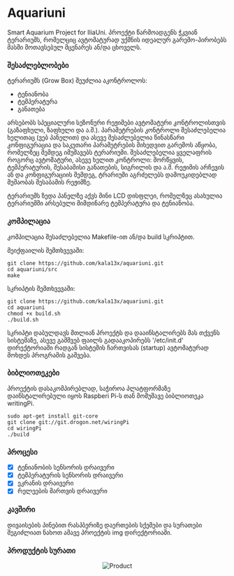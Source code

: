 # Aquariuni
Smart Aquarium Project for IliaUni.
პროექტი წარმოადგენს ჭკვიან ტერარიუმს, რომელციც ავტომატურად უქმნის იდეალურ გარემო-პირობებს მასში მოთავსებულ მცენარეს ან/და ცხოველს.

### შესაძლებლობები
ტერარიუმს (Grow Box) შეუძლია აკონტროლოს:
- ტენიანობა
- ტემპერატურა
- განათება

არსებობს სპეციალური სეზონური რეჟიმები ავტომატური კონტროლისთვის (გაზაფხული, ზაფხული და ა.შ.). პარამეტრების კონტროლი შესაძლებელია ხელითაც (ვებ პანელით) და ასევე შესაძლებელია წინასწარი კონფიგურაცია და საკუთარი პარამეტრების მიხედვით გარემოს აწყობა, რომელზეც შემდეგ იმუშავებს ტერარიუმი. შესაძლებელია ყველაფრის როგორც ავტომატური, ასევე ხელით კონტროლი: მორწყვის, ტემპერატურის, შესაბამისი განათების, სიგრილის და ა.შ. რეჟიმის არჩევის ან და კონფიგურაციის შემდეგ, ტრარიუმი აგრძელებს დამოუკიდებლად მუშაობას შესაბამის რეჟიმზე.

ტერარიუმს ზედა პანელზე აქვს მინი LCD დისფლეი, რომელზეც ასახულია ტერარიუმში არსებული მიმდინარე ტემპერატურა და ტენიანობა.

### კომპილაცია
კომპილაცია შესაძლებელია Makefile-ით ან/და build სკრიპტით.

მეიქფაილის შემთხვევაში:
```
git clone https://github.com/kala13x/aquariuni.git
cd aquariuni/src
make
```
სკრიპტის შემთხვევაში:
```
git clone https://github.com/kala13x/aquariuni.git
cd aquariuni
chmod +x build.sh
./build.sh
```
სკრიპტი დაბულდავს მთლიან პროექტს და დააინსტალირებს მას თქვენს სისტემაზე, ასევე გამშვებ ფაილს გადააკოპირებს '/etc/init.d' დირექტორიაში რადგან სისტემის ჩართვისას (startup) ავტომატურად მოხდეს პროგრამის გაშვება.

### ბიბლიოთეკები
პროექტის დასაკომპირებლად, საჭიროა პლატფორმაზე დაინსტალირებული იყოს Raspberi Pi-ს თან მომუშავე ბიბლიოთეკა writingPi.

```
sudo apt-get install git-core
git clone git://git.drogon.net/wiringPi
cd wiringPi
./build
```

### პროცესი
- [x] ტენიანობის სენსორის დრაივერი
- [x] ტემპერატურის სენსორის დრაივერი
- [x] ეკრანის დრაივერი
- [x] რელეების მართვის დრაივერი

### კავშირი
დივაისების პინებით რასპბერიზე დაერთების სქემები და სურათები შეგიძლიათ ნახოთ ამავე პროექტის img დირექტორიაში. 

### პროდუქტის სურათი
<p align="center">
  <img src="https://raw.githubusercontent.com/kala13x/aquariuni/master/img/product.png" alt="Product"/>
</p>
